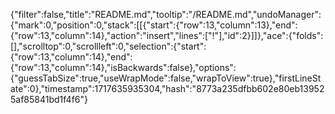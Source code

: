 {"filter":false,"title":"README.md","tooltip":"/README.md","undoManager":{"mark":0,"position":0,"stack":[[{"start":{"row":13,"column":13},"end":{"row":13,"column":14},"action":"insert","lines":["!"],"id":2}]]},"ace":{"folds":[],"scrolltop":0,"scrollleft":0,"selection":{"start":{"row":13,"column":14},"end":{"row":13,"column":14},"isBackwards":false},"options":{"guessTabSize":true,"useWrapMode":false,"wrapToView":true},"firstLineState":0},"timestamp":1717635935304,"hash":"8773a235dfbb602e80eb139525af85841bd1f4f6"}
